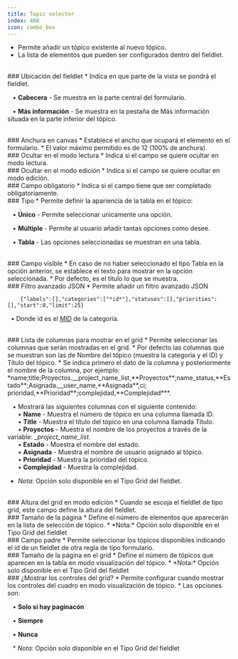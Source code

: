 ```yaml
---
title: Topic selector
index: 400
icon: combo_box
---
```

* Permite añadir un tópico existente al nuevo tópico.
* La lista de elementos que pueden ser configurados dentro del fieldlet.

<br />
### Ubicación del fieldlet
* Indica en que parte de la vista se pondrá el fieldlet. <br />

&nbsp; &nbsp;• **Cabecera** - Se muestra en la parte central del formulario. <br />

&nbsp; &nbsp;• **Más información** - Se muestra en la pestaña de Más información situada en la parte inferior del tópico.<br />

<br />
### Anchura en canvas
* Establece el ancho que ocupará el elemento en el formulario.
* El valor máximo permitido es de 12 (100% de anchura).

<br />
### Ocultar en el modo lectura
* Indica si el campo se quiere ocultar en modo lectura.

<br />
### Ocultar en el modo edición
* Indica si el campo se quiere ocultar en modo edición.

<br />
### Campo obligatorio
* Indica si el campo tiene que ser completado obligatoriamente.

<br />
### Tipo
* Permite definir la apariencia de la tabla en el tópico: <br />

&nbsp; &nbsp;• **Único** - Permite seleccionar unicamente una opción. <br />

&nbsp; &nbsp;• **Múltiple** - Permite al usuario añadir tantas opciones como desee. <br />

&nbsp; &nbsp;• **Tabla** - Las opciones seleccionadas se muestran en una tabla.


<br />
### Campo visible
* En caso de no haber seleccionado el tipo Tabla en la opción anterior, se establece el texto para mostrar en la opción seleccionada.
* Por defecto, es el titulo lo que se muestra.


<br />
### Filtro avanzado JSON
* Permite añadir un filtro avanzado JSON

            
        {"labels":[],"categories":["*id*"],"statuses":[],"priorities":[],"start":0,"limit":25} 


&nbsp;&nbsp;• Donde id es el [MID](Conceptos/mid) de la categoría.


<br />
### Lista de columnas para mostrar en el grid
* Permite seleccionar las columnas que serán mostradas en el grid.
* Por defecto las columnas que se muestran son las de Nombre del tópico (muestra la categoria y el ID) y Título del tópico.
* Se indica primero el dato de la columna y posteriormente el nombre de la columna, por ejemplo:
    *name;title;Proyectos.__project_name_list,**Proyectos**;name_status,**Estado**;Asignada.__user_name,**Asignada**,ci; prioridad,**Prioridad**;complejidad,**Complejidad***.

&nbsp; &nbsp;• Mostrará las siguientes columnas con el siguiente contenido: <br />
&nbsp; &nbsp;&nbsp; &nbsp;• **Name** - Muestra el número de tópico en una columna llamada ID. <br />
&nbsp; &nbsp;&nbsp; &nbsp;• **Title** - Muestra el título del tópico en una columna llamada Título. <br />
&nbsp; &nbsp;&nbsp; &nbsp;• **Proyectos** - Muestra el nombre de los proyectos a través de la variable: *_project_name_list*. <br />
&nbsp; &nbsp;&nbsp; &nbsp;• **Estado** - Muestra el nombre del estado. <br />
&nbsp; &nbsp;&nbsp; &nbsp;• **Asignada** - Muestra el nombre de usuario asignado al tópico. <br />
&nbsp; &nbsp;&nbsp; &nbsp;• **Prioridad** - Muestra la prioridad del tópico. <br />
&nbsp; &nbsp;&nbsp; &nbsp;• **Complejidad** - Muestra la complejidad. <br />

* *Nota:* Opción solo disponible en el Tipo Grid del fieldlet.

<br />
### Altura del grid en modo edición
* Cuando se escoja el fieldlet de tipo grid, este campo define la altura del fieldlet.

<br />
### Tamaño de la página
* Define el número de elementos que aparecerán en la lista de selección de tópico.
* *Nota:* Opción solo disponible en el Tipo Grid del fieldlet


<br />
### Campo padre
* Permite seleccionar los tópicos disponibles indicando el id de un fieldlet de otra regla de tipo formulario.

<br />
### Tamaño de la página en el grid
* Define el número de tópicos que aparecen en la tabla en modo visualización del tópico.
* *Nota:* Opción solo disponible en el Tipo Grid del fieldlet


<br />
### ¿Mostrar los controles del grid?
* Permite configurar cuando mostrar los controles del cuadro en modo visualización de tópico.
* Las opciones son: <br />

&nbsp; &nbsp;• **Solo si hay paginacón** <br />

&nbsp; &nbsp;• **Siempre** <br />

&nbsp; &nbsp;• **Nunca**

&nbsp;&nbsp; * *Nota:* Opción solo disponible en el Tipo Grid del fieldlet